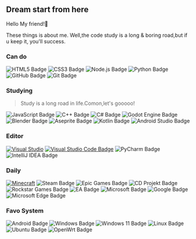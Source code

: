 ## Dream start from here
Hello My friend!👋

These things is about me.
Well,the code study is a long & boring road,but if u keep it, you'll success.

### Can do

![HTML5 Badge](https://img.shields.io/badge/HTML5-E34F26?logo=html5&logoColor=fff&style=for-the-badge)
![CSS3 Badge](https://img.shields.io/badge/CSS3-1572B6?logo=css3&logoColor=fff&style=for-the-badge)
![Node.js Badge](https://img.shields.io/badge/Node.js-393?logo=nodedotjs&logoColor=fff&style=for-the-badge)
![Python Badge](https://img.shields.io/badge/Python-3776AB?logo=python&logoColor=fff&style=for-the-badge)
![GitHub Badge](https://img.shields.io/badge/GitHub-181717?logo=github&logoColor=fff&style=for-the-badge)
![Git Badge](https://img.shields.io/badge/Git-F05032?logo=git&logoColor=fff&style=for-the-badge)

### Studying
> Study is a long road in life.Comon,let's gooooo!

![JavaScript Badge](https://img.shields.io/badge/JavaScript-F7DF1E?logo=javascript&logoColor=000&style=for-the-badge)
![C++ Badge](https://img.shields.io/badge/C%2B%2B-00599C?logo=cplusplus&logoColor=fff&style=for-the-badge)
![C# Badge](https://img.shields.io/badge/C%23-512BD4?logo=csharp&logoColor=fff&style=for-the-badge)
![Godot Engine Badge](https://img.shields.io/badge/Godot%20Engine-478CBF?logo=godotengine&logoColor=fff&style=for-the-badge)
![Blender Badge](https://img.shields.io/badge/Blender-E87D0D?logo=blender&logoColor=fff&style=for-the-badge)
![Aseprite Badge](https://img.shields.io/badge/Aseprite-7D929E?logo=aseprite&logoColor=fff&style=for-the-badge)
![Kotlin Badge](https://img.shields.io/badge/Kotlin-7F52FF?logo=kotlin&logoColor=fff&style=for-the-badge)
![Android Studio Badge](https://img.shields.io/badge/Android%20Studio-3DDC84?logo=androidstudio&logoColor=fff&style=for-the-badge)


### Editor
[![Visual Studio](https://img.shields.io/badge/Visual%20Studio-5C2D91?logo=visualstudio&logoColor=fff&style=for-the-badge)](https://code.visualstudio.com/)
[![Visual Studio Code Badge](https://img.shields.io/badge/Visual%20Studio%20Code-007ACC?logo=visualstudiocode&logoColor=fff&style=for-the-badge)](https://visualstudio.microsoft.com/)
![PyCharm Badge](https://img.shields.io/badge/PyCharm-000?logo=pycharm&logoColor=fff&style=for-the-badge)
![IntelliJ IDEA Badge](https://img.shields.io/badge/IntelliJ%20IDEA-000?logo=intellijidea&logoColor=fff&style=for-the-badge)

### Daily
[![Minecraft](https://img.shields.io/badge/Minecraft-3C8527?logo=minecraft&logoColor=fff&style=for-the-badge)](https://www.minecraft.net)
![Steam Badge](https://img.shields.io/badge/Steam-000?logo=steam&logoColor=fff&style=for-the-badge)
![Epic Games Badge](https://img.shields.io/badge/Epic%20Games-313131?logo=epicgames&logoColor=fff&style=for-the-badge)
![CD Projekt Badge](https://img.shields.io/badge/CD%20Projekt-DC0D15?logo=cdprojekt&logoColor=fff&style=for-the-badge)
![Rockstar Games Badge](https://img.shields.io/badge/Rockstar%20Games-FCAF17?logo=rockstargames&logoColor=fff&style=for-the-badge)
![EA Badge](https://img.shields.io/badge/EA-000?logo=ea&logoColor=fff&style=for-the-badge)
![Microsoft Badge](https://img.shields.io/badge/Microsoft-5E5E5E?logo=microsoft&logoColor=fff&style=for-the-badge)
![Google Badge](https://img.shields.io/badge/Google-4285F4?logo=google&logoColor=fff&style=for-the-badge)
![Microsoft Edge Badge](https://img.shields.io/badge/Microsoft%20Edge-0078D7?logo=microsoftedge&logoColor=fff&style=for-the-badge)

### Favo System
![Android Badge](https://img.shields.io/badge/Android-34A853?logo=android&logoColor=fff&style=for-the-badge)
![Windows Badge](https://img.shields.io/badge/Windows-0078D4?logo=windows&logoColor=fff&style=for-the-badge)
![Windows 11 Badge](https://img.shields.io/badge/Windows%2011-0078D4?logo=windows11&logoColor=fff&style=for-the-badge)
![Linux Badge](https://img.shields.io/badge/Linux-FCC624?logo=linux&logoColor=000&style=for-the-badge)
![Ubuntu Badge](https://img.shields.io/badge/Ubuntu-E95420?logo=ubuntu&logoColor=fff&style=for-the-badge)
![OpenWrt Badge](https://img.shields.io/badge/OpenWrt-00B5E2?logo=openwrt&logoColor=fff&style=for-the-badge)
